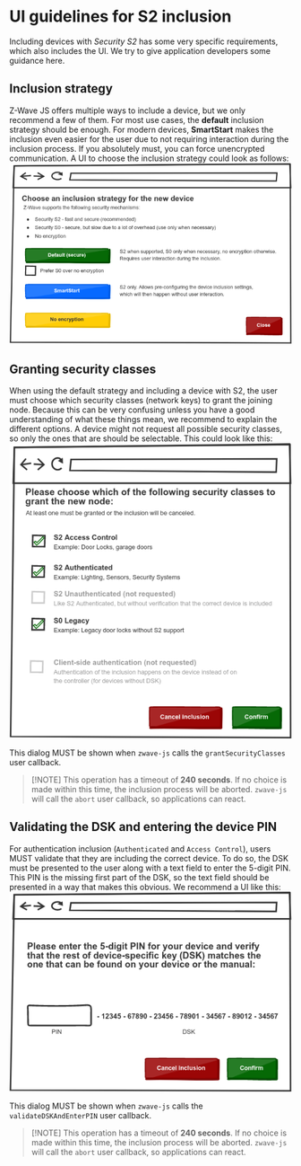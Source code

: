 # UI guidelines for S2 inclusion

Including devices with _Security S2_ has some very specific requirements, which also includes the UI. We try to give application developers some guidance here.

## Inclusion strategy

Z-Wave JS offers multiple ways to include a device, but we only recommend a few of them. For most use cases, the **default** inclusion strategy should be enough. For modern devices, **SmartStart** makes the inclusion even easier for the user due to not requiring interaction during the inclusion process. If you absolutely must, you can force unencrypted communication. A UI to choose the inclusion strategy could look as follows:
![Inclusion strategies](../_images/s2-inclusion-selection.png)

## Granting security classes

When using the default strategy and including a device with S2, the user must choose which security classes (network keys) to grant the joining node. Because this can be very confusing unless you have a good understanding of what these things mean, we recommend to explain the different options. A device might not request all possible security classes, so only the ones that are should be selectable. This could look like this:
![Granting security classes](../_images/s2-grant-keys.png)

This dialog MUST be shown when `zwave-js` calls the `grantSecurityClasses` user callback.

> [!NOTE] This operation has a timeout of **240 seconds**. If no choice is made within this time, the inclusion process will be aborted. `zwave-js` will call the `abort` user callback, so applications can react.

## Validating the DSK and entering the device PIN

For authentication inclusion (`Authenticated` and `Access Control`), users MUST validate that they are including the correct device.
To do so, the DSK must be presented to the user along with a text field to enter the 5-digit PIN. This PIN is the missing first part of the DSK, so the text field should be presented in a way that makes this obvious. We recommend a UI like this:
![DSK validation](../_images/s2-dsk-pin.png)

This dialog MUST be shown when `zwave-js` calls the `validateDSKAndEnterPIN` user callback.

> [!NOTE] This operation has a timeout of **240 seconds**. If no choice is made within this time, the inclusion process will be aborted. `zwave-js` will call the `abort` user callback, so applications can react.
